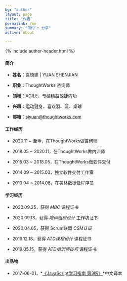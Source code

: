 ```yaml
---
bg: "author"
layout: page
title: "作者"
permalink: /me
summary: "简约 • 分享"
active: About

---
```


{% include author-header.html %}

#### 简介

- **姓名**：袁慎建 \| YUAN SHENJIAN

- **职业**：ThoughtWorks 咨询师

- **领域**：AGILE，专磕精益敏捷内功

- **兴趣**：运动健身，喜欢羽、篮、桌球

- **邮箱**：sjyuan@thoughtworks.com


#### 工作经历
- 2020.11 ~ 至今，在ThoughtWorks做咨询师

- 2018.05 ~ 2020.11，在ThoughtWorks做内训师

- 2015.03 ~ 2018.05，在ThoughtWorks做软件交付

- 2014.09 ~ 2015.03，独立软件交付工作室

- 2013.04 ~ 2014.08，在美林数据做程序员

#### 学习经历

- 2020.09.25，获得 *MBC* 课程证书

- 2020.09.13，获得 *培训组织设计* 工作坊证书

- 2020.04.05，获得 Scrum联盟 *CSM认证*

- 2019.12.18，获得 *ATD课程设计* 课程证书

- 2019.05.15，获得 *ATD培训师技巧* 课程证书

#### 出品物

- 2017-06-01，*[《JavaScript学习指南 第3版》](https://item.jd.com/12123997.html)*中文译本
